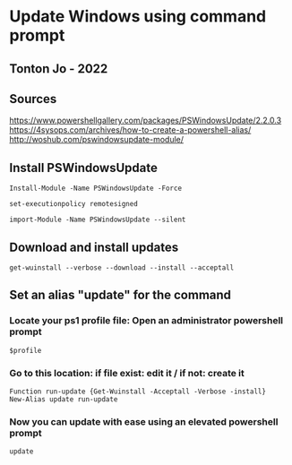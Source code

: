 # Update Windows using command prompt  
## Tonton Jo - 2022  
## Sources
https://www.powershellgallery.com/packages/PSWindowsUpdate/2.2.0.3  
https://4sysops.com/archives/how-to-create-a-powershell-alias/  
http://woshub.com/pswindowsupdate-module/  
## Install PSWindowsUpdate  
```shell
Install-Module -Name PSWindowsUpdate -Force
```
```shell
set-executionpolicy remotesigned
```
```shell
import-Module -Name PSWindowsUpdate --silent
```
## Download and install updates
```shell
get-wuinstall --verbose --download --install --acceptall
```
## Set an alias "update" for the command
### Locate your ps1 profile file: Open an administrator powershell prompt
```shell
$profile
```
### Go to this location: if file exist: edit it / if not: create it
```shell
Function run-update {Get-Wuinstall -Acceptall -Verbose -install}
New-Alias update run-update
```
### Now you can update with ease using an elevated powershell prompt
```shell
update
```

